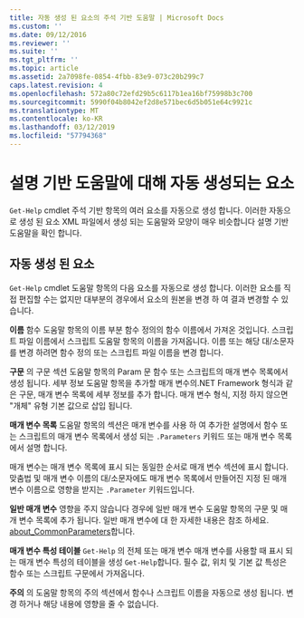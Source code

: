 ```yaml
---
title: 자동 생성 된 요소의 주석 기반 도움말 | Microsoft Docs
ms.custom: ''
ms.date: 09/12/2016
ms.reviewer: ''
ms.suite: ''
ms.tgt_pltfrm: ''
ms.topic: article
ms.assetid: 2a7098fe-0854-4fbb-83e9-073c20b299c7
caps.latest.revision: 4
ms.openlocfilehash: 572a80c72efd29b5c6117b1ea16bf75998b3c700
ms.sourcegitcommit: 5990f04b8042ef2d8e571bec6d5b051e64c9921c
ms.translationtype: MT
ms.contentlocale: ko-KR
ms.lasthandoff: 03/12/2019
ms.locfileid: "57794368"
---
```

# <a name="autogenerated-elements-of-comment-based-help"></a>설명 기반 도움말에 대해 자동 생성되는 요소

`Get-Help` cmdlet 주석 기반 항목의 여러 요소를 자동으로 생성 합니다. 이러한 자동으로 생성 된 요소 XML 파일에서 생성 되는 도움말와 모양이 매우 비슷합니다 설명 기반 도움말을 확인 합니다.

## <a name="autogenerated-elements"></a>자동 생성 된 요소

`Get-Help` cmdlet 도움말 항목의 다음 요소를 자동으로 생성 합니다. 이러한 요소를 직접 편집할 수는 없지만 대부분의 경우에서 요소의 원본을 변경 하 여 결과 변경할 수 있습니다.

**이름** 함수 도움말 항목의 이름 부분 함수 정의의 함수 이름에서 가져온 것입니다. 스크립트 파일 이름에서 스크립트 도움말 항목의 이름을 가져옵니다. 이름 또는 해당 대/소문자를 변경 하려면 함수 정의 또는 스크립트 파일 이름을 변경 합니다.

**구문** 의 구문 섹션 도움말 항목의 Param 문 함수 또는 스크립트의 매개 변수 목록에서 생성 됩니다. 세부 정보 도움말 항목을 추가할 매개 변수의.NET Framework 형식과 같은 구문, 매개 변수 목록에 세부 정보를 추가 합니다. 매개 변수 형식, 지정 하지 않으면 "개체" 유형 기본 값으로 삽입 됩니다.

**매개 변수 목록** 도움말 항목의 섹션은 매개 변수를 사용 하 여 추가한 설명에서 함수 또는 스크립트의 매개 변수 목록에서 생성 되는 `.Parameters` 키워드 또는 매개 변수 목록에서 설명 합니다.

매개 변수는 매개 변수 목록에 표시 되는 동일한 순서로 매개 변수 섹션에 표시 합니다. 맞춤법 및 매개 변수 이름의 대/소문자에도 매개 변수 목록에서 만들어진 지정 된 매개 변수 이름으로 영향을 받지는 `.Parameter` 키워드입니다.

**일반 매개 변수** 영향을 주지 않습니다 경우에 일반 매개 변수 도움말 항목의 구문 및 매개 변수 목록에 추가 됩니다. 일반 매개 변수에 대 한 자세한 내용은 참조 하세요. [about_CommonParameters](/powershell/module/microsoft.powershell.core/about/about_commonparameters)합니다.

**매개 변수 특성 테이블** 
 `Get-Help` 의 전체 또는 매개 변수 매개 변수를 사용할 때 표시 되는 매개 변수 특성의 테이블을 생성 `Get-Help`합니다. 필수 값, 위치 및 기본 값 특성은 함수 또는 스크립트 구문에서 가져옵니다.

**주의** 의 도움말 항목의 주의 섹션에서 함수나 스크립트 이름을 자동으로 생성 됩니다. 변경 하거나 해당 내용에 영향을 줄 수 없습니다.
